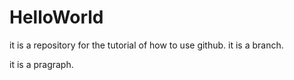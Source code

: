 # HelloWorld
it is a repository for the tutorial of how to use github.
it is a branch.


it is a pragraph.
